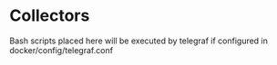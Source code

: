 # Collectors

Bash scripts placed here will be executed by telegraf if configured in docker/config/telegraf.conf

